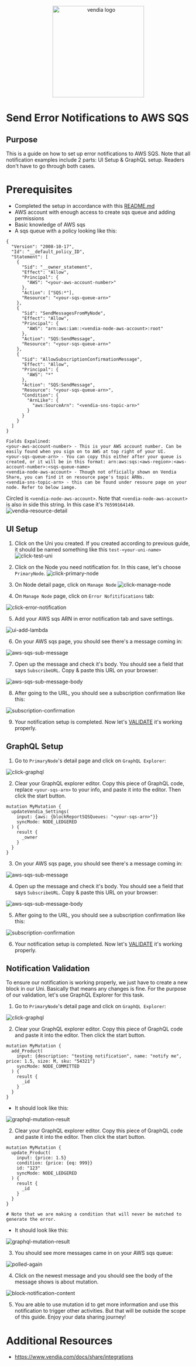 <p align="center">
  <a href="https://vendia.net/">
    <img src="https://www.vendia.net/images/logo/black.svg" alt="vendia logo" width="250px">
  </a>
</p>

# Send Error Notifications to AWS SQS

## Purpose
This is a guide on how to set up error notifications to AWS SQS. Note that all notification examples include 2 parts: UI Setup & GraphQL setup. Readers don't have to go through both cases.

# Prerequisites
* Completed the setup in accordance with this [README.md](../../README.md)
* AWS account with enough access to create sqs queue and adding permissions
* Basic knowledge of AWS sqs
* A sqs queue with a policy looking like this:

```
{
  "Version": "2008-10-17",
  "Id": "__default_policy_ID",
  "Statement": [
    {
      "Sid": "__owner_statement",
      "Effect": "Allow",
      "Principal": {
        "AWS": "<your-aws-account-number>"
      },
      "Action": ["SQS:*"],
      "Resource": "<your-sqs-queue-arn>"
    },
    {
      "Sid": "SendMessagesFromMyNode",
      "Effect": "Allow",
      "Principal": {
        "AWS": "arn:aws:iam::<vendia-node-aws-account>:root"
      },
      "Action": "SQS:SendMessage",
      "Resource": "<your-sqs-queue-arn>"
    },
    {
      "Sid": "AllowSubscriptionConfirmationMessage",
      "Effect": "Allow",
      "Principal": {
        "AWS": "*"
      },
      "Action": "SQS:SendMessage",
      "Resource": "<your-sqs-queue-arn>",
      "Condition": {
        "ArnLike": {
          "aws:SourceArn": "<vendia-sns-topic-arn>"
        }
      }
    }
  ]
}

Fields Expalined:
<your-aws-account-number> - This is your AWS account number. Can be easily found when you sign on to AWS at top right of your UI.
<your-sqs-queue-arn> - You can copy this either after your queue is created, or it will be in this format: arn:aws:sqs:<aws-region>:<aws-account-number>:<sqs-queue-name>
<vendia-node-aws-account> - Though not officially shown on Vendia Share, you can find it on resource page's topic ARNs.
<vendia-sns-topic-arn> - this can be found under resoure page on your node. Refer to below iamge.

```
Circled is `<vendia-node-aws-account>`. Note that `<vendia-node-aws-account>` is also in side this string. In this case it's `76599164149`.
![vendia-resource-detail](../../image/re-usable/dlq-arn.png)


## UI Setup
1. Click on the Uni you created. If you created according to previous guide, it should be named something like this `test-<your-uni-name>`
![click-test-uni](../../image/re-usable/click-test-uni.png)

2. Click on the Node you need notification for. In this case, let's choose `PrimaryNode`.
![click-primary-node](../../image/re-usable/click-primary-node.png)

3. On Node detail page, click on `Manage Node`
![click-manage-node](../../image/re-usable/click-manage-node.png)

4. On `Manage Node` page, click on `Error Nofitifications` tab:

![click-error-notification](../../image/error/click-error-notification.png)

5. Add your AWS sqs ARN in error notification tab and save settings.

![ui-add-lambda](../../image/error/sqs/ui-add-sqs.png)

6. On your AWS sqs page, you should see there's a message coming in:

![aws-sqs-sub-message](../../image/re-usable/sqs-subscribe-message.png)

7. Open up the message and check it's body. You should see a field that says `SubscribeURL`. Copy & paste this URL on your browser:

![aws-sqs-sub-message-body](../../image/error/sqs/subscribe-url.png)

8. After going to the URL, you should see a subscription confirmation like this:

![subscription-confirmation](../../image/error/webhook/confirmation-message.png)

9. Your notification setup is completed. Now let's [VALIDATE](#notification-validation) it's working properly.

## GraphQL Setup

1. Go to `PrimaryNode`'s detail page and click on `GraphQL Explorer`: 

![click-graphql](../../image/re-usable/click-grahql-explorer.png)

2. Clear your GraphQL explorer editor. Copy this piece of GraphQL code, replace `<your-sqs-arn>` to your info, and paste it into the editor. Then click the start button.

```
mutation MyMutation {
  updateVendia_Settings(
    input: {aws: {blockReportSQSQueues: "<your-sqs-arn>"}}
    syncMode: NODE_LEDGERED
  ) {
    result {
      _owner
    }
  }
}
```

3. On your AWS sqs page, you should see there's a message coming in:

![aws-sqs-sub-message](../../image/re-usable/sqs-subscribe-message.png)

4. Open up the message and check it's body. You should see a field that says `SubscribeURL`. Copy & paste this URL on your browser:

![aws-sqs-sub-message-body](../../image/error/sqs/subscribe-url.png)

5. After going to the URL, you should see a subscription confirmation like this:

![subscription-confirmation](../../image/error/webhook/confirmation-message.png)

6. Your notification setup is completed. Now let's [VALIDATE](#notification-validation) it's working properly.

## Notification Validation
To ensure our notification is working properly, we just have to create a new block in our Uni. Basically that means any changes is fine. For the purpose of our validation, let's use GraphQL Explorer for this task.

<!-- step 1 and 2 are reusable for all examples -->

1. Go to `PrimaryNode`'s detail page and click on `GraphQL Explorer`: 

![click-graphql](../../image/re-usable/click-grahql-explorer.png)

<!-- Two step 2s are provided for success and error cases respectively -->

2. Clear your GraphQL explorer editor. Copy this piece of GraphQL code and paste it into the editor. Then click the start button.
```
mutation MyMutation {
  add_Product(
    input: {description: "testing notification", name: "notify me", price: 1.5, size: M, sku: "54321"}
    syncMode: NODE_COMMITTED
  ) {
    result {
      _id
    }
  }
}
```
* It should look like this:

![graphql-mutation-result](../../image/re-usable/create-new-block.png)

2. Clear your GraphQL explorer editor. Copy this piece of GraphQL code and paste it into the editor. Then click the start button.
```
mutation MyMutation {
  update_Product(
    input: {price: 1.5}
    condition: {price: {eq: 999}}
    id: "123"
    syncMode: NODE_LEDGERED
  ) {
    result {
      _id
    }
  }
}

# Note that we are making a condition that will never be matched to generate the error.
```
* It should look like this:

![graphql-mutation-result](../../image/re-usable/create-new-error.png)

3. You should see more messages came in on your AWS sqs queue:

![polled-again](../../image/re-usable/polled-again.png)

4. Click on the newest message and you should see the body of the message shows is about mutation.

![block-notification-content](../../image/error/sqs/error-notification-content.png)

5. You are able to use mutation id to get more information and use this notification to trigger other activities. But that will be outside the scope of this guide. Enjoy your data sharing journey!

# Additional Resources

* https://www.vendia.com/docs/share/integrations